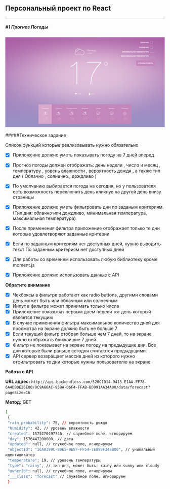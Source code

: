 ## Персональный проект по React

---

##### #1 Прогноз Погоды

![alt text](https://raw.githubusercontent.com/RusKrim/weather_app/main/src/bus/forecast/assets/img/mockup.png "Weather App Mockup")

#####Техническое задание

Список функций которые реализовывать нужно обязательно

- [X] Приложение должно уметь показывать погоду на 7 дней вперед

- [X] Прогноз погоды должен отображать: день недели , число и месяц , температуру ,
  уовень влажности , вероятность дождя , а также тип дня ( Облачно , солнечно ,
  дождливо )
- [X] По умолчанию выбирается погода на сегодня, но у пользователя есть возможность
  переключить день кликнув на другой день внизу страницы
- [X] Приложение должно уметь фильтровать дни по заданым критериям. (Тип дня: облачно
  или дождливо, минимальная температура, максимальная температура)
- [X] После применения фильтра приложение отображает только те дни которые
  удовлетворяют заданные критерии
- [X] Если по заданным критериям нет доступных дней, нужно выводить текст По заданным
  критериям нет доступных дней
- [X] Для работы со временем использовать любую библиотеку кроме moment.js
- [X] Приложение должно использовать данные с API

**Обратите внимание**

- [X] Чекбоксы в фильтре работают как radio buttons, другими словами день может быть или
  облачным или солнечным
- [X] Инпут в фильтре может принимать только числа
- [X] Приложение показыват первым днем недели тот день который является текущим
- [X] В случае применения фильтра максимальное количество дней для просмотра на
  экране должно быть не больше 7
- [X] Если текущий фильтр отобрал больше чем 7 дней, то на экране нужно отображать
  ближайшие 7 дней
- [X] Фильтр не показывает на экране погоду на предыдущие дни. Все дни которые были
  раньше сегодня считаются предыдущими.
- [X] API сервер возвращает массив дней из которого нужно отфильтровать те дни которые
  нужны пользователю на экране

**Работа с API**

**URL адрес:** `http://api.backendless.com/520C1D14-9413-E1AA-FF78- 6A4DB0E26E00/9C9A66AC-959A-D6F4-FFAB-BD991AA34A00/data/forecast?pageSize=16`

**Метод:** GET

```bash
[
 {
 "rain_probability": 75, // вероятность дождя
 "humidity": 42, // уровень влажности
 "created": 1575270497746, // служебное поле, игнорируем
 "day": 1576447200000, // дата
 "updated": null, // служебное поле, игнорируем
 "objectId": "16A8399C-B0E5-9E8F-FF54-7E899F348B00", // уникальный
идентификатор
 "temperature": 19, // уровень температуры
 "type": "rainy", // тип дня, может быть: rainy или sunny или cloudy
 "ownerId": null, // служебное поле, игнорируем
 "___class": "forecast" // служебное поле, игнорируем
 }


```
